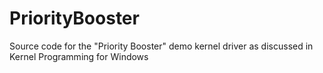 # PriorityBooster
Source code for the "Priority Booster" demo kernel driver as discussed in Kernel Programming for Windows
